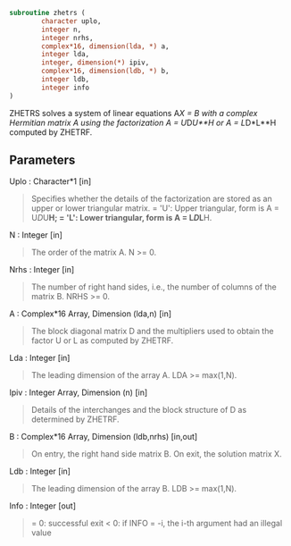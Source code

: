 ```fortran
subroutine zhetrs (
		character uplo,
		integer n,
		integer nrhs,
		complex*16, dimension(lda, *) a,
		integer lda,
		integer, dimension(*) ipiv,
		complex*16, dimension(ldb, *) b,
		integer ldb,
		integer info
)
```

 ZHETRS solves a system of linear equations A*X = B with a complex
 Hermitian matrix A using the factorization A = U*D*U**H or
 A = L*D*L**H computed by ZHETRF.

## Parameters
Uplo : Character*1 [in]
> Specifies whether the details of the factorization are stored
> as an upper or lower triangular matrix.
> = 'U':  Upper triangular, form is A = U*D*U**H;
> = 'L':  Lower triangular, form is A = L*D*L**H.

N : Integer [in]
> The order of the matrix A.  N >= 0.

Nrhs : Integer [in]
> The number of right hand sides, i.e., the number of columns
> of the matrix B.  NRHS >= 0.

A : Complex*16 Array, Dimension (lda,n) [in]
> The block diagonal matrix D and the multipliers used to
> obtain the factor U or L as computed by ZHETRF.

Lda : Integer [in]
> The leading dimension of the array A.  LDA >= max(1,N).

Ipiv : Integer Array, Dimension (n) [in]
> Details of the interchanges and the block structure of D
> as determined by ZHETRF.

B : Complex*16 Array, Dimension (ldb,nrhs) [in,out]
> On entry, the right hand side matrix B.
> On exit, the solution matrix X.

Ldb : Integer [in]
> The leading dimension of the array B.  LDB >= max(1,N).

Info : Integer [out]
> = 0:  successful exit
> < 0:  if INFO = -i, the i-th argument had an illegal value

